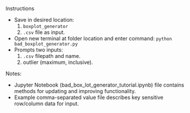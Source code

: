 Instructions
 - Save in desired location:
   1. `boxplot_generator`
   2. `.csv` file as input.
 - Open new terminal at folder location and enter command: `python bad_boxplot_generator.py`
 - Prompts two inputs:
   1. `.csv` filepath and name.
   2. outlier (maximum, inclusive).

Notes:
- Jupyter Notebook (bad_box_lot_generator_tutorial.ipynb) file contains methods for updating and improving functionality.
- Example comma-separated value file describes key sensitive row/column data for input.

